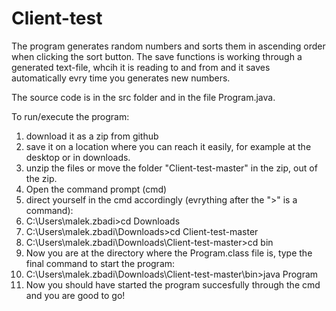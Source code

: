# Client-test
The program generates random numbers and sorts them in ascending order when clicking the sort button. The save functions is working through a generated text-file, whcih it is reading to and from and it saves automatically evry time you generates new numbers. 

The source code is in the src folder and in the file Program.java. 

To run/execute the program: 
1. download it as a zip from github
2. save it on a location where you can reach it easily, for example at the desktop or in downloads.
3. unzip the files or move the folder "Client-test-master" in the zip, out of the zip. 
4. Open the command prompt (cmd)
5. direct yourself in the cmd accordingly (evrything after the ">" is a command): 
6. C:\Users\malek.zbadi>cd Downloads
7. C:\Users\malek.zbadi\Downloads>cd Client-test-master
8. C:\Users\malek.zbadi\Downloads\Client-test-master>cd bin
9. Now you are at the directory where the Program.class file is, type the final command to start the program: 
10. C:\Users\malek.zbadi\Downloads\Client-test-master\bin>java Program
11. Now you should have started the program succesfully through the cmd and you are good to go! 
